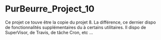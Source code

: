 # PurBeurre_Project_10

Ce projet ce touve être la copie du projet 8. 
La différence, ce dernier dispo de fonctionnalités supplémentaires du à certains utilitaires.
Il dispo de SuperVisor, de Travis, de tâche Cron, etc ...
